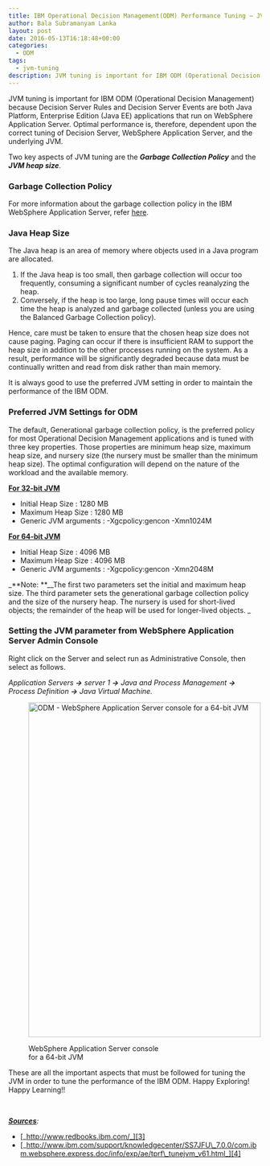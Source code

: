 ```yaml
---
title: IBM Operational Decision Management(ODM) Performance Tuning – JVM
author: Bala Subramanyam Lanka
layout: post
date: 2016-05-13T16:18:48+00:00
categories:
  - ODM
tags:
  - jvm-tuning
description: JVM tuning is important for IBM ODM (Operational Decision Management) because Decision Server Rules and Decision Server Events are both Java Platform, Enterprise Edition (Java EE) applications that run on WebSphere Application Server. Optimal performance is, therefore, dependent upon the correct tuning of Decision Server, WebSphere Application Server, and the underlying JVM.
---
```

JVM tuning is important for IBM ODM (Operational Decision Management) because Decision Server Rules and Decision Server Events are both Java Platform, Enterprise Edition (Java EE) applications that run on WebSphere Application Server. Optimal performance is, therefore, dependent upon the correct tuning of Decision Server, WebSphere Application Server, and the underlying JVM.

Two key aspects of JVM tuning are the _**Garbage Collection Policy**_ and the **_JVM heap size_**.

### Garbage Collection Policy

For more information about the garbage collection policy in the IBM WebSphere Application Server, refer [here][1].

### Java Heap Size

The Java heap is an area of memory where objects used in a Java program are allocated.

  1. If the Java heap is too small, then garbage collection will occur too frequently, consuming a significant number of cycles reanalyzing the heap.
  2. Conversely, if the heap is too large, long pause times will occur each time the heap is analyzed and garbage collected (unless you are using the Balanced Garbage Collection policy).

Hence, care must be taken to ensure that the chosen heap size does not cause paging. Paging can occur if there is insufficient RAM to support the heap size in addition to the other processes running on the system. As a result, performance will be significantly degraded because data must be continually written and read from disk rather than main memory.

It is always good to use the preferred JVM setting in order to maintain the performance of the IBM ODM.

### 

### Preferred JVM Settings for ODM

The default, Generational garbage collection policy, is the preferred policy for most Operational Decision Management applications and is tuned with three key properties. Those properties are minimum heap size, maximum heap size, and nursery size (the nursery must be smaller than the minimum heap size). The optimal configuration will depend on the nature of the workload and the available memory.

<span style="text-decoration: underline;"><strong>For 32-bit JVM</strong></span>

  * Initial Heap Size : 1280 MB
  * Maximum Heap Size : 1280 MB
  * Generic JVM arguments : -Xgcpolicy:gencon -Xmn1024M

<span style="text-decoration: underline;"><strong>For 64-bit JVM</strong></span>

  * Initial Heap Size : 4096 MB
  * Maximum Heap Size : 4096 MB
  * Generic JVM arguments : -Xgcpolicy:gencon -Xmn2048M

_**Note: **__The first two parameters set the initial and maximum heap size. The third parameter sets the generational garbage collection policy and the size of the nursery heap. The nursery is used for short-lived objects; the remainder of the heap will be used for longer-lived objects. _

### Setting the JVM parameter from WebSphere Application Server Admin Console

Right click on the Server and select run as Administrative Console, then select as follows.

_Application Servers **->** server 1 **->** Java and Process Management **->** Process Definition **->** Java Virtual Machine._<figure id="attachment_1296" aria-describedby="caption-attachment-1296" style="width: 462px" class="wp-caption aligncenter">

[<img loading="lazy" class="wp-image-1296 size-full" src="http://www.balasubramanyamlanka.com/wp-content/uploads/2016/05/ibm-odm-performance-tuning-jvm.png" alt="ODM - WebSphere Application Server console for a 64-bit JVM" width="462" height="666" srcset="http://www.balasubramanyamlanka.com/wp-content/uploads/2016/05/ibm-odm-performance-tuning-jvm.png 462w, http://www.balasubramanyamlanka.com/wp-content/uploads/2016/05/ibm-odm-performance-tuning-jvm-208x300.png 208w" sizes="(max-width: 462px) 85vw, 462px" />][2]<figcaption id="caption-attachment-1296" class="wp-caption-text">WebSphere Application Server console  
for a 64-bit JVM</figcaption></figure> 

These are all the important aspects that must be followed for tuning the JVM in order to tune the performance of the IBM ODM. Happy Exploring! Happy Learning!!

&nbsp;

_<span style="text-decoration: underline;"><strong>Sources</strong></span>:_

  * [_http://www.redbooks.ibm.com/_][3]
  * [_http://www.ibm.com/support/knowledgecenter/SS7JFU\_7.0.0/com.ibm.websphere.express.doc/info/exp/ae/tprf\_tunejvm_v61.html_][4]

 [1]: http://www.balasubramanyamlanka.com/ibm-websphere-application-server-garbage-collection-policies/
 [2]: http://www.balasubramanyamlanka.com/wp-content/uploads/2016/05/ibm-odm-performance-tuning-jvm.png
 [3]: http://www.redbooks.ibm.com/
 [4]: http://www.ibm.com/support/knowledgecenter/SS7JFU_7.0.0/com.ibm.websphere.express.doc/info/exp/ae/tprf_tunejvm_v61.html